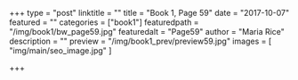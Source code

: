 +++
type = "post"
linktitle = ""
title = "Book 1, Page 59"
date = "2017-10-07"
featured = ""
categories = ["book1"]
featuredpath = "/img/book1/bw_page59.jpg"
featuredalt = "Page59"
author = "Maria Rice"
description = ""
preview = "/img/book1_prev/preview59.jpg"
images = [ "img/main/seo_image.jpg" ]

+++

